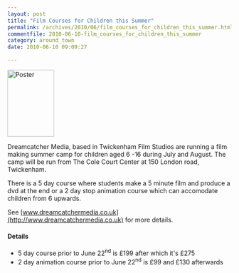 ```yaml
---
layout: post
title: "Film Courses for Children this Summer"
permalink: /archives/2010/06/film_courses_for_children_this_summer.html
commentfile: 2010-06-10-film_courses_for_children_this_summer
category: around_town
date: 2010-06-10 09:09:27

---
```


<a href="/assets/images/2010/Dream-Catcher_film.jpg" title="See larger version of - Poster"><img src="/assets/images/2010/Dream-Catcher_film_thumb.jpg" width="105" height="150" alt="Poster" class="photo right" /></a>

Dreamcatcher Media, based in Twickenham Film Studios are running a film making summer camp for children aged 6 -16 during July and August. The camp will be run from The Cole Court Center at 150 London road, Twickenham.

There is a 5 day course where students make a 5 minute film and produce a dvd at the end or a 2 day stop animation course which can accomodate children from 6 upwards.

See [www.dreamcatchermedia.co.uk](http://www.dreamcatchermedia.co.uk) for more details.

#### Details

-   5 day course prior to June 22<sup>nd</sup> is £199 after which it's £275
-   2 day animation course prior to June 22<sup>nd</sup> is £99 and £130 afterwards
